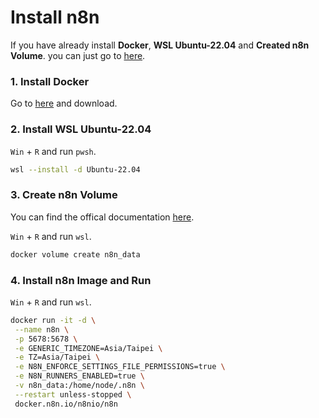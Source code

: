 # Install n8n
If you have already install **Docker**, **WSL Ubuntu-22.04** and **Created n8n Volume**. you can just go to [here](#4-install-n8n-image-and-run).


### 1. Install Docker
Go to [here](https://docs.docker.com/desktop/setup/install/windows-install/) and download.
### 2. Install WSL Ubuntu-22.04
`Win` + `R` and run `pwsh`.
```bash
wsl --install -d Ubuntu-22.04
```
### 3. Create n8n Volume
You can find the offical documentation [here](https://docs.n8n.io/hosting/installation/docker/#starting-n8n).

`Win` + `R` and run `wsl`.
```bash
docker volume create n8n_data
```
### 4. Install n8n Image and Run
`Win` + `R` and run `wsl`.
```bash
docker run -it -d \
 --name n8n \
 -p 5678:5678 \
 -e GENERIC_TIMEZONE=Asia/Taipei \
 -e TZ=Asia/Taipei \
 -e N8N_ENFORCE_SETTINGS_FILE_PERMISSIONS=true \
 -e N8N_RUNNERS_ENABLED=true \
 -v n8n_data:/home/node/.n8n \
 --restart unless-stopped \
 docker.n8n.io/n8nio/n8n
```